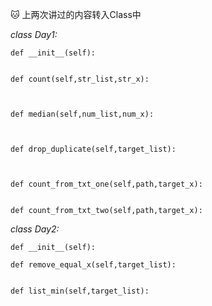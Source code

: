 :cat: 上两次讲过的内容转入Class中

*class Day1:*

    def __init__(self):
        
        
    def count(self,str_list,str_x):
        
        
        
    def median(self,num_list,num_x):
        
        
        
    def drop_duplicate(self,target_list):
        
        
    
    def count_from_txt_one(self,path,target_x):
        
        
    def count_from_txt_two(self,path,target_x):
    
    
    
    
*class Day2:*

    def __init__(self):
        
    def remove_equal_x(self,target_list):
        
        
    def list_min(self,target_list):
        
        
    
